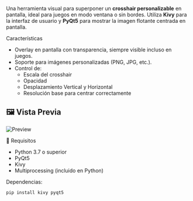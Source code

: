 Una herramienta visual para superponer un **crosshair personalizable** en pantalla, ideal para juegos en modo ventana o sin bordes. Utiliza **Kivy** para la interfaz de usuario y **PyQt5** para mostrar la imagen flotante centrada en pantalla.

Características

- Overlay en pantalla con transparencia, siempre visible incluso en juegos.
- Soporte para imágenes personalizadas (PNG, JPG, etc.).
- Control de:
  - Escala del crosshair
  - Opacidad
  - Desplazamiento Vertical y Horizontal
  - Resolución base para centrar correctamente


## 🖼️ Vista Previa

![Preview](assets/NoScope+.jpg.png)

🚀 Requisitos

- Python 3.7 o superior
- PyQt5
- Kivy
- Multiprocessing (incluido en Python)

Dependencias:
```bash
pip install kivy pyqt5
